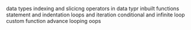 data types
indexing and slicicng
operators in data typr
inbuilt functions
statement and indentation
loops and iteration
conditional and infinite loop
custom function
advance looping
oops
